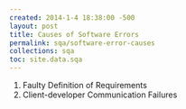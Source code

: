 ```yaml
---
created: 2014-1-4 18:38:00 -500
layout: post
title: Causes of Software Errors
permalink: sqa/software-error-causes
collections: sqa
toc: site.data.sqa
---
```


1. Faulty Definition of Requirements
1. Client-developer Communication Failures 